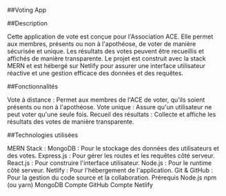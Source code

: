 ##Voting App

##Description

Cette application de vote est conçue pour l'Association ACE. Elle permet aux membres, présents ou non à l'apothéose, de voter de manière sécurisée et unique. Les résultats des votes peuvent être recueillis et affichés de manière transparente. Le projet est construit avec la stack MERN et est hébergé sur Netlify pour assurer une interface utilisateur réactive et une gestion efficace des données et des requêtes.

##Fonctionnalités

Vote à distance : Permet aux membres de l'ACE de voter, qu'ils soient présents ou non à l'apothéose.
Vote unique : Assure qu'un utilisateur ne peut voter qu'une seule fois.
Recueil des résultats : Collecte et affiche les résultats des votes de manière transparente.

##Technologies utilisées

MERN Stack :
MongoDB : Pour le stockage des données des utilisateurs et des votes.
Express.js : Pour gérer les routes et les requêtes côté serveur.
React.js : Pour construire l'interface utilisateur.
Node.js : Pour le runtime côté serveur.
Netlify : Pour l'hébergement de l'application.
Git & GitHub : Pour la gestion du code source et la collaboration.
Prérequis
Node.js
npm (ou yarn)
MongoDB
Compte GitHub
Compte Netlify
